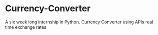 # Currency-Converter
A six week long internship in Python.
Currency Converter using APIs real time exchange rates.
